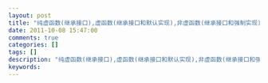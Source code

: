 ```yaml
---
layout: post
title: "纯虚函数(继承接口),虚函数(继承接口和默认实现),非虚函数(继承接口和强制实现)"
date: 2011-10-08 15:47:00 
comments: true
categories: []
tags: []
description: "纯虚函数(继承接口),虚函数(继承接口和默认实现),非虚函数(继承接口和强制实现)"
keywords: 
---
```





